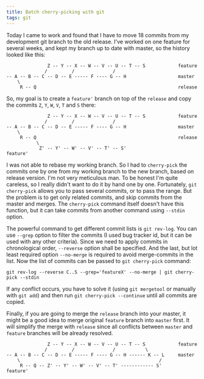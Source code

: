 ```yaml
---
title: Batch cherry-picking with git
tags: git
---
```


Today I came to work and found that I have to move 18 commits from my
development git branch to the old release.  I've worked on one feature for
several weeks, and kept my branch up to date with master, so the history looked
like this:

```
               Z -- Y -- X -- W -- V -- U -- T -- S            feature
              /         /              /
-- A -- B -- C -- D -- E ----- F ---- G -- H                   master
    \
     R -- Q                                                    release
```

So, my goal is to create a `feature'` branch on top of the `release` and copy the
commits `Z`, `Y`, `W`, `V`, `T` and `S` there:

<!--more-->

```
               Z -- Y -- X -- W -- V -- U -- T -- S            feature
              /         /              /
-- A -- B -- C -- D -- E ----- F ---- G -- H                   master
    \
     R -- Q                                                    release
           \
            Z' -- Y' -- W' -- V' -- T' -- S'                   feature'
```

I was not able to rebase my working branch. So I had to `cherry-pick` the
commits one by one from my working branch to the new branch, based on release
version.  I'm not very meticulous man.  To be honest I'm quite careless, so I
really didn't want to do it by hand one by one.  Fortunately, `git cherry-pick`
allows you to pass several commits, or to pass the range. But the problem is to
get only related commits, and skip commits from the master and merges. The
`cherry-pick` command itself doesn't have this function, but it can take
commits from another command using `--stdin` option.

The powerful command to get different commit lists is `git rev-log`.  You can
use `--grep` option to filter the commits (I used bug tracker id, but it can be
used with any other criteria).  Since we need to apply commits in chronological
order, `--reverse` option shall be specified.  And the last, but lot least
required option `--no-merge` is required to avoid merge-commits in the list.
Now the list of commits can be passed to `git cherry-pick` command:

```
git rev-log --reverse C..S --grep='featureX' --no-merge | git cherry-pick --stdin
```

If any conflict occurs, you have to solve it (using `git mergetool` or manually
with `git add`) and then run `git cherry-pick --continue` until all commits are
copied.

Finally, if you are going to merge the `release` branch into your master, it
might be a good idea to merge original `feature` branch into `master` first.
It will simplify the merge with `release` since all conflicts between `master`
and `feature` branches will be already resolved.

```
               Z -- Y -- X -- W -- V -- U -- T -- S            feature
              /         /              /           \
-- A -- B -- C -- D -- E ----- F ---- G -- H ------ K -- L     master
    \                                                   /
     R -- Q -- Z' -- Y' -- W' -- V' -- T' ------------ S'      feature'
```
